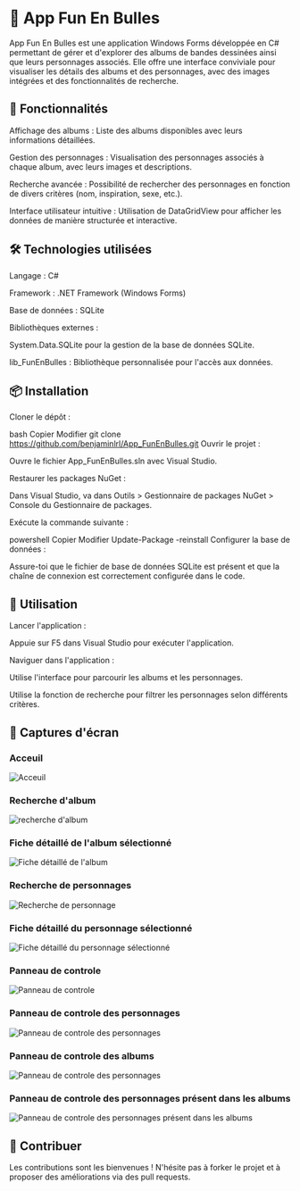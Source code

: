 # 🎨 App Fun En Bulles
App Fun En Bulles est une application Windows Forms développée en C# permettant de gérer et d'explorer des albums de bandes dessinées ainsi que leurs personnages associés. Elle offre une interface conviviale pour visualiser les détails des albums et des personnages, avec des images intégrées et des fonctionnalités de recherche.

## 🧰 Fonctionnalités
Affichage des albums : Liste des albums disponibles avec leurs informations détaillées.

Gestion des personnages : Visualisation des personnages associés à chaque album, avec leurs images et descriptions.

Recherche avancée : Possibilité de rechercher des personnages en fonction de divers critères (nom, inspiration, sexe, etc.).

Interface utilisateur intuitive : Utilisation de DataGridView pour afficher les données de manière structurée et interactive.

## 🛠️ Technologies utilisées
Langage : C#

Framework : .NET Framework (Windows Forms)

Base de données : SQLite

Bibliothèques externes :

System.Data.SQLite pour la gestion de la base de données SQLite.

lib_FunEnBulles : Bibliothèque personnalisée pour l'accès aux données.

## 📦 Installation
Cloner le dépôt :

bash
Copier
Modifier
git clone https://github.com/benjaminlrl/App_FunEnBulles.git
Ouvrir le projet :

Ouvre le fichier App_FunEnBulles.sln avec Visual Studio.

Restaurer les packages NuGet :

Dans Visual Studio, va dans Outils > Gestionnaire de packages NuGet > Console du Gestionnaire de packages.

Exécute la commande suivante :

powershell
Copier
Modifier
Update-Package -reinstall
Configurer la base de données :

Assure-toi que le fichier de base de données SQLite est présent et que la chaîne de connexion est correctement configurée dans le code.

## 🚀 Utilisation
Lancer l'application :

Appuie sur F5 dans Visual Studio pour exécuter l'application.

Naviguer dans l'application :

Utilise l'interface pour parcourir les albums et les personnages.

Utilise la fonction de recherche pour filtrer les personnages selon différents critères.

## 📸 Captures d'écran
### Acceuil
![Acceuil](images/capturesdecran/accueil.png)

### Recherche d'album
![recherche d'album](images/capturesdecran/rechercheAlbum.png)

### Fiche détaillé de l'album sélectionné
![Fiche détaillé de l'album](images/capturesdecran/detailficheAlbum.png)

### Recherche de personnages
![Recherche de personnage](images/capturesdecran/recherchePersonnage.png)

###  Fiche détaillé du personnage sélectionné
![Fiche détaillé du personnage sélectionné](images/capturesdecran/detailfichePersonnage.png)

### Panneau de controle
![Panneau de controle](images/capturesdecran/panneaudecontrole.png)

### Panneau de controle des personnages
![Panneau de controle des personnages](images/capturesdecran/personnageCRUD.png)

### Panneau de controle des albums
![Panneau de controle des personnages](images/capturesdecran/AlbumCRUD.png)

### Panneau de controle des personnages présent dans les albums
![Panneau de controle des personnages présent dans les albums](images/capturesdecran/perosnnageAlbumCRUD.png)

## 🤝 Contribuer
Les contributions sont les bienvenues ! N'hésite pas à forker le projet et à proposer des améliorations via des pull requests.
